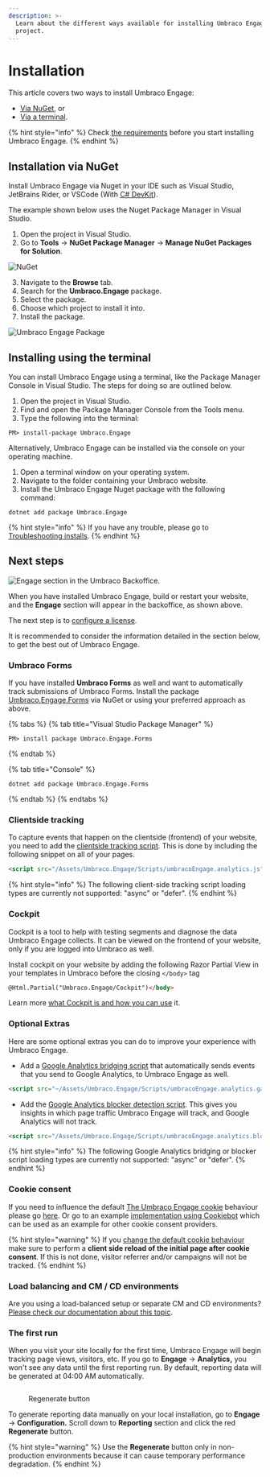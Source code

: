 ```yaml
---
description: >-
  Learn about the different ways available for installing Umbraco Engage on your
  project.
---
```


# Installation

This article covers two ways to install Umbraco Engage:

* [Via NuGet](installation.md#installation-via-nuget), or
* [Via a terminal](installation.md#installing-using-the-terminal).

{% hint style="info" %}
Check [the requirements](../getting-started/for-developers/system-requirements.md) before you start installing Umbraco Engage.
{% endhint %}

## Installation via NuGet

Install Umbraco Engage via Nuget in your IDE such as Visual Studio, JetBrains Rider, or VSCode (With [C# DevKit](https://marketplace.visualstudio.com/items?itemName=ms-dotnettools.csdevkit)).

The example shown below uses the Nuget Package Manager in Visual Studio.

1. Open the project in Visual Studio.
2. Go to **Tools** -> **NuGet Package Manager** -> **Manage NuGet Packages for Solution**.

![NuGet](../.gitbook/assets/NuGet-Package-Manager.png)

3. Navigate to the **Browse** tab.
4. Search for the **Umbraco.Engage** package.
5. Select the package.
6. Choose which project to install it into.
7. Install the package.

![Umbraco Engage Package](../.gitbook/assets/Umbraco-engage-package.png)

## Installing using the terminal

You can install Umbraco Engage using a terminal, like the Package Manager Console in Visual Studio. The steps for doing so are outlined below.

1. Open the project in Visual Studio.
2. Find and open the Package Manager Console from the Tools menu.
3. Type the following into the terminal:

```console
PM> install-package Umbraco.Engage
```

Alternatively, Umbraco Engage can be installed via the console on your operating machine.

1. Open a terminal window on your operating system.
2. Navigate to the folder containing your Umbraco website.
3. Install the Umbraco Engage Nuget package with the following command:

```console
dotnet add package Umbraco.Engage
```

{% hint style="info" %}
If you have any trouble, please go to [Troubleshooting installs](troubleshooting-installs.md).
{% endhint %}

## Next steps

![Engage section in the Umbraco Backoffice.](<../.gitbook/assets/image (4) (1).png>)

When you have installed Umbraco Engage, build or restart your website, and the **Engage** section will appear in the backoffice, as shown above.

The next step is to [configure a license](licensing.md).

It is recommended to consider the information detailed in the section below, to get the best out of Umbraco Engage.

### Umbraco Forms

If you have installed **Umbraco Forms** as well and want to automatically track submissions of Umbraco Forms. Install the package [Umbraco.Engage.Forms](https://www.nuget.org/packages/Umbraco.Engage.Forms) via NuGet or using your preferred approach as above.

{% tabs %}
{% tab title="Visual Studio Package Manager" %}
```
PM> install package Umbraco.Engage.Forms
```
{% endtab %}

{% tab title="Console" %}
```console
dotnet add package Umbraco.Engage.Forms
```
{% endtab %}
{% endtabs %}

### Clientside tracking

To capture events that happen on the clientside (frontend) of your website, you need to add the [clientside tracking script](../developers/analytics/client-side-events-and-additional-javascript-files/additional-measurements-with-the-analytics-scripts.md). This is done by including the following snippet on all of your pages.

```html
<script src="/Assets/Umbraco.Engage/Scripts/umbracoEngage.analytics.js"></script>
```

{% hint style="info" %}
The following client-side tracking script loading types are currently not supported: "async" or "defer".
{% endhint %}

### Cockpit

Cockpit is a tool to help with testing segments and diagnose the data Umbraco Engage collects. It can be viewed on the frontend of your website, only if you are logged into Umbraco as well.

Install cockpit on your website by adding the following Razor Partial View in your templates in Umbraco before the closing `</body>` tag

```html
@Html.Partial("Umbraco.Engage/Cockpit")</body>
```

Learn more [what Cockpit is and how you can use](../getting-started/for-marketers-and-editors/cockpit.md) it.

### Optional Extras

Here are some optional extras you can do to improve your experience with Umbraco Engage.

* Add a [Google Analytics bridging script](../developers/analytics/client-side-events-and-additional-javascript-files/bridging-library-for-google-analytics.md) that automatically sends events that you send to Google Analytics, to Umbraco Engage as well.

```html
<script src="~/Assets/Umbraco.Engage/Scripts/umbracoEngage.analytics.ga4-bridge.min.js"></script>
```

* Add the [Google Analytics blocker detection script](../developers/analytics/client-side-events-and-additional-javascript-files/google-analytics-blocker-detection.md). This gives you insights in which page traffic Umbraco Engage will track, and Google Analytics will not track.

```html
<script src="/Assets/Umbraco.Engage/Scripts/umbracoEngage.analytics.blockerdetection.js"></script>
```

{% hint style="info" %}
The following Google Analytics bridging or blocker script loading types are currently not supported: "async" or "defer".
{% endhint %}

### Cookie consent

If you need to influence the default [The Umbraco Engage cookie](../marketers-and-editors/introduction/the-umbraco-engage-cookie.md) behaviour please go [here](../security-and-privacy/gdpr/). Or go to an example [implementation using Cookiebot](../security-and-privacy/gdpr/how-to-become-gdpr-compliant-using-cookiebot.md) which can be used as an example for other cookie consent providers.

{% hint style="warning" %}
If you [change the default cookie behaviour](../developers/introduction/the-umbraco-engage-cookie/) make sure to perform a **client side reload of the initial page after cookie consent**. If this is not done, visitor referrer and/or campaigns will not be tracked.
{% endhint %}

### Load balancing and CM / CD environments

Are you using a load-balanced setup or separate CM and CD environments? [Please check our documentation about this topic](../getting-started/for-developers/loadbalancing-and-cm-cd-environments.md).

### The first run

When you visit your site locally for the first time, Umbraco Engage will begin tracking page views, visitors, etc. If you go to **Engage** -> **Analytics,** you won't see any data until the first reporting run. By default, reporting data will be generated at 04:00 AM automatically.

<figure><img src="../.gitbook/assets/Umbraco-Engage-Regenerate-data.png" alt=""><figcaption><p>Regenerate button</p></figcaption></figure>

To generate reporting data manually on your local installation, go to **Engage** -> **Configuration.** Scroll down to **Reporting** section and click the red **Regenerate** button.

{% hint style="warning" %}
Use the **Regenerate** button only in non-production environments because it can cause temporary performance degradation.
{% endhint %}
